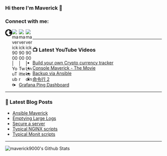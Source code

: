 ### Hi there I'm Maverick 👋

### Connect with me:

[<img align="left" alt="maverick9000 | Website" width="22px" src="https://raw.githubusercontent.com/iconic/open-iconic/master/svg/globe.svg" />][website]
[<img align="left" alt="maverick9000 | YouTube" width="22px" src="https://cdn.jsdelivr.net/npm/simple-icons@v3/icons/youtube.svg" />][youtube]
[<img align="left" alt="maverick9000 | Twitter" width="22px" src="https://cdn.jsdelivr.net/npm/simple-icons@v3/icons/twitter.svg" />][twitter]
[<img align="left" alt="maverick9000 | LinkedIn" width="22px" src="https://cdn.jsdelivr.net/npm/simple-icons@v3/icons/linkedin.svg" />][linkedin]

<br />

---

### 📺 Latest YouTube Videos
<!-- YOUTUBE:START -->
- [Build your own Crypto currency tracker](https://www.youtube.com/watch?v=M_hPwwZUq3I)
- [Console Maverick - The Movie](https://www.youtube.com/watch?v=OdRB3ugnxpw)
- [Backup via Ansible](https://www.youtube.com/watch?v=KQeI3a4fK9w)
- [命令行 2](https://www.youtube.com/watch?v=ftkg4Ek0j3k)
- [Grafana Ping Dashboard](https://www.youtube.com/watch?v=rXE3Ug2FkEw)
<!-- YOUTUBE:END -->

---

### 📕 Latest Blog Posts
<!-- BLOG-POST-LIST:START -->
- [Ansible Maverick](https://maverick9000.github.io/ansible-maverick-devops-bible/)
- [Emptying Large Logs](https://maverick9000.github.io/emptying-large-logs/)
- [Secure a server](https://maverick9000.github.io/secure-a-server/)
- [Typical NGINX scripts](https://maverick9000.github.io/typical-nginx-scripts/)
- [Typical Monit scripts](https://maverick9000.github.io/typical-monit-scripts/)
<!-- BLOG-POST-LIST:END -->

---

<img align="left" alt="maverick9000's Github Stats" src="https://github-readme-stats.vercel.app/api?username=maverick9000&show_icons=true&hide_border=true" />

[website]: https://maverick9000.github.io/
[twitter]: https://twitter.com/maverick5000
[youtube]: https://www.youtube.com/channel/UCD69b3wfgT6-HMrIP4tXv_w
[linkedin]: https://www.linkedin.com/in/maverick-stoklosa

